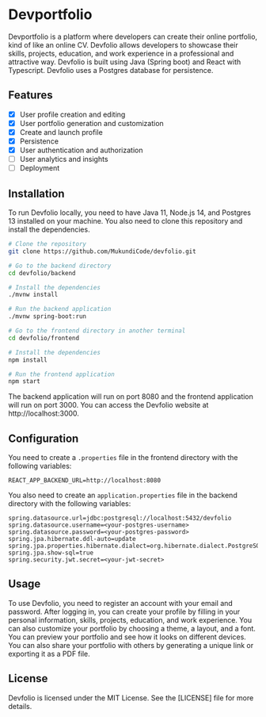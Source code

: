 # Devportfolio

Devportfolio is a platform where developers can create their online portfolio, kind of like an online CV. Devfolio allows developers to showcase their skills, projects, education, and work experience in a professional and attractive way. Devfolio is built using Java (Spring boot) and React with Typescript. Devfolio uses a Postgres database for persistence.

## Features

- [x] User profile creation and editing
- [x] User portfolio generation and customization
- [X] Create and launch profile
- [X] Persistence
- [X] User authentication and authorization
- [ ] User analytics and insights
- [ ] Deployment

## Installation

To run Devfolio locally, you need to have Java 11, Node.js 14, and Postgres 13 installed on your machine. You also need to clone this repository and install the dependencies.

```bash
# Clone the repository
git clone https://github.com/MukundiCode/devfolio.git

# Go to the backend directory
cd devfolio/backend

# Install the dependencies
./mvnw install

# Run the backend application
./mvnw spring-boot:run

# Go to the frontend directory in another terminal
cd devfolio/frontend

# Install the dependencies
npm install

# Run the frontend application
npm start
```

The backend application will run on port 8080 and the frontend application will run on port 3000. You can access the Devfolio website at http://localhost:3000.

## Configuration

You need to create a `.properties` file in the frontend directory with the following variables:

```
REACT_APP_BACKEND_URL=http://localhost:8080
```

You also need to create an `application.properties` file in the backend directory with the following variables:

```
spring.datasource.url=jdbc:postgresql://localhost:5432/devfolio
spring.datasource.username=<your-postgres-username>
spring.datasource.password=<your-postgres-password>
spring.jpa.hibernate.ddl-auto=update
spring.jpa.properties.hibernate.dialect=org.hibernate.dialect.PostgreSQLDialect
spring.jpa.show-sql=true
spring.security.jwt.secret=<your-jwt-secret>
```

## Usage

To use Devfolio, you need to register an account with your email and password. After logging in, you can create your profile by filling in your personal information, skills, projects, education, and work experience. You can also customize your portfolio by choosing a theme, a layout, and a font. You can preview your portfolio and see how it looks on different devices. You can also share your portfolio with others by generating a unique link or exporting it as a PDF file.

## License

Devfolio is licensed under the MIT License. See the [LICENSE] file for more details.
```
